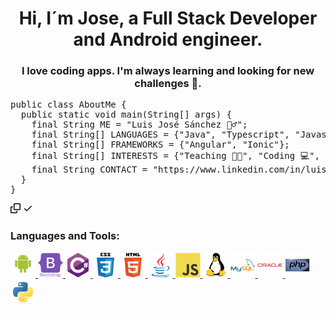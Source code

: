 <h1 align="center">Hi, I´m Jose, a Full Stack Developer and Android engineer.</h1>
<h3 align="center">I love coding apps. I'm always learning and looking for new challenges 🚀.</h3>

<div class="highlight highlight-source-java notranslate position-relative overflow-auto" dir="auto"><pre><span class="pl-k">public</span> <span class="pl-k">class</span> <span class="pl-smi">AboutMe</span> {
  <span class="pl-k">public</span> <span class="pl-k">static</span> <span class="pl-smi">void</span> <span class="pl-en">main</span>(<span class="pl-smi">String</span>[] <span class="pl-s1">args</span>) {
    <span class="pl-k">final</span> <span class="pl-smi">String</span> <span class="pl-c1">ME</span> = <span class="pl-s">"Luis José Sánchez 🙋‍♂️"</span>;
    <span class="pl-k">final</span> <span class="pl-smi">String</span>[] <span class="pl-c1">LANGUAGES</span> = {<span class="pl-s">"Java"</span>, <span class="pl-s">"Typescript"</span>, <span class="pl-s">"Javascript"</span>, <span class="pl-s">"Python"</span>, <span class="pl-s">"PHP"</span>, <span class="pl-s">"SQL"</span>, <span class="pl-s">"HTML"</span>, <span class="pl-s">"CSS"</span>};
    <span class="pl-k">final</span> <span class="pl-smi">String</span>[] <span class="pl-c1">FRAMEWORKS</span> = {<span class="pl-s">"Angular"</span>, <span class="pl-s">"Ionic"</span>};
    <span class="pl-k">final</span> <span class="pl-smi">String</span>[] <span class="pl-c1">INTERESTS</span> = {<span class="pl-s">"Teaching 👨‍🏫"</span>, <span class="pl-s">"Coding 💻"</span>, <span class="pl-s">"Going to the gym 🏋️‍♂️"</span>, <span class="pl-s">"Running 🏃"</span>, <span class="pl-s">"Cars 🚗"</span>, <span class="pl-s">"Motorbikes 🏍️"</span>, <span class="pl-s">"Vegetarian food 🥑"</span>};
    <span class="pl-k">final</span> <span class="pl-smi">String</span> <span class="pl-c1">CONTACT</span> = <span class="pl-s">"https://www.linkedin.com/in/luisjosesanchez/"</span>;
  }
}</pre><div class="zeroclipboard-container position-absolute right-0 top-0">
    <clipboard-copy aria-label="Copy" class="ClipboardButton btn js-clipboard-copy m-2 p-0 tooltipped-no-delay" data-copy-feedback="Copied!" data-tooltip-direction="w" value="public class AboutMe {
  public static void main(String[] args) {
    final String ME = &quot;Luis José Sánchez 🙋‍♂️&quot;;
    final String[] LANGUAGES = {&quot;Java&quot;, &quot;Typescript&quot;, &quot;Javascript&quot;, &quot;Python&quot;, &quot;PHP&quot;, &quot;SQL&quot;, &quot;HTML&quot;, &quot;CSS&quot;};
    final String[] FRAMEWORKS = {&quot;Angular&quot;, &quot;Ionic&quot;};
    final String[] INTERESTS = {&quot;Teaching 👨‍🏫&quot;, &quot;Coding 💻&quot;, &quot;Going to the gym 🏋️‍♂️&quot;, &quot;Running 🏃&quot;, &quot;Cars 🚗&quot;, &quot;Motorbikes 🏍️&quot;, &quot;Vegetarian food 🥑&quot;};
    final String CONTACT = &quot;https://www.linkedin.com/in/luisjosesanchez/&quot;;
  }
}
" tabindex="0" role="button" style="display: inherit;">
      <svg aria-hidden="true" height="16" viewBox="0 0 16 16" version="1.1" width="16" data-view-component="true" class="octicon octicon-copy js-clipboard-copy-icon m-2">
    <path fill-rule="evenodd" d="M0 6.75C0 5.784.784 5 1.75 5h1.5a.75.75 0 010 1.5h-1.5a.25.25 0 00-.25.25v7.5c0 .138.112.25.25.25h7.5a.25.25 0 00.25-.25v-1.5a.75.75 0 011.5 0v1.5A1.75 1.75 0 019.25 16h-7.5A1.75 1.75 0 010 14.25v-7.5z"></path><path fill-rule="evenodd" d="M5 1.75C5 .784 5.784 0 6.75 0h7.5C15.216 0 16 .784 16 1.75v7.5A1.75 1.75 0 0114.25 11h-7.5A1.75 1.75 0 015 9.25v-7.5zm1.75-.25a.25.25 0 00-.25.25v7.5c0 .138.112.25.25.25h7.5a.25.25 0 00.25-.25v-7.5a.25.25 0 00-.25-.25h-7.5z"></path>
</svg>
      <svg aria-hidden="true" height="16" viewBox="0 0 16 16" version="1.1" width="16" data-view-component="true" class="octicon octicon-check js-clipboard-check-icon color-fg-success d-none m-2">
    <path fill-rule="evenodd" d="M13.78 4.22a.75.75 0 010 1.06l-7.25 7.25a.75.75 0 01-1.06 0L2.22 9.28a.75.75 0 011.06-1.06L6 10.94l6.72-6.72a.75.75 0 011.06 0z"></path>
</svg>
    </clipboard-copy>
  </div></div>

<h3 align="left">Languages and Tools:</h3>
<p align="left"> <a href="https://developer.android.com" target="_blank" rel="noreferrer"> <img src="https://raw.githubusercontent.com/devicons/devicon/master/icons/android/android-original-wordmark.svg" alt="android" width="40" height="40"/> </a> <a href="https://getbootstrap.com" target="_blank" rel="noreferrer"> <img src="https://raw.githubusercontent.com/devicons/devicon/master/icons/bootstrap/bootstrap-plain-wordmark.svg" alt="bootstrap" width="40" height="40"/> </a> <a href="https://www.w3schools.com/cs/" target="_blank" rel="noreferrer"> <img src="https://raw.githubusercontent.com/devicons/devicon/master/icons/csharp/csharp-original.svg" alt="csharp" width="40" height="40"/> </a> <a href="https://www.w3schools.com/css/" target="_blank" rel="noreferrer"> <img src="https://raw.githubusercontent.com/devicons/devicon/master/icons/css3/css3-original-wordmark.svg" alt="css3" width="40" height="40"/> </a> <a href="https://www.w3.org/html/" target="_blank" rel="noreferrer"> <img src="https://raw.githubusercontent.com/devicons/devicon/master/icons/html5/html5-original-wordmark.svg" alt="html5" width="40" height="40"/> </a> <a href="https://www.java.com" target="_blank" rel="noreferrer"> <img src="https://raw.githubusercontent.com/devicons/devicon/master/icons/java/java-original.svg" alt="java" width="40" height="40"/> </a> <a href="https://developer.mozilla.org/en-US/docs/Web/JavaScript" target="_blank" rel="noreferrer"> <img src="https://raw.githubusercontent.com/devicons/devicon/master/icons/javascript/javascript-original.svg" alt="javascript" width="40" height="40"/> </a> <a href="https://www.linux.org/" target="_blank" rel="noreferrer"> <img src="https://raw.githubusercontent.com/devicons/devicon/master/icons/linux/linux-original.svg" alt="linux" width="40" height="40"/> </a> <a href="https://www.mysql.com/" target="_blank" rel="noreferrer"> <img src="https://raw.githubusercontent.com/devicons/devicon/master/icons/mysql/mysql-original-wordmark.svg" alt="mysql" width="40" height="40"/> </a> <a href="https://www.oracle.com/" target="_blank" rel="noreferrer"> <img src="https://raw.githubusercontent.com/devicons/devicon/master/icons/oracle/oracle-original.svg" alt="oracle" width="40" height="40"/> </a> <a href="https://www.php.net" target="_blank" rel="noreferrer"> <img src="https://raw.githubusercontent.com/devicons/devicon/master/icons/php/php-original.svg" alt="php" width="40" height="40"/> </a> <a href="https://www.python.org" target="_blank" rel="noreferrer"> <img src="https://raw.githubusercontent.com/devicons/devicon/master/icons/python/python-original.svg" alt="python" width="40" height="40"/> </a> </p>

